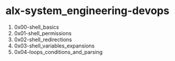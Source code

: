 # alx-system_engineering-devops
1. 0x00-shell_basics
2. 0x01-shell_permissions
3. 0x02-shell_redirections
4. 0x03-shell_variables_expansions
5. 0x04-loops_conditions_and_parsing
